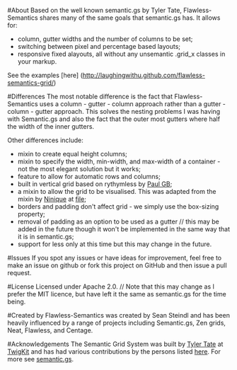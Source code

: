 #About
Based on the well known semantic.gs by Tyler Tate, Flawless-Semantics shares many of the same goals that semantic.gs has. It allows for:
* column, gutter widths and the number of columns to be set; 
* switching between pixel and percentage based layouts;
* responsive fixed alayouts,
all without any unsemantic .grid_x classes in your markup. 

See the examples [here] (http://laughingwithu.github.com/flawless-semantics-grid/)

#Differences
The most notable difference is the fact that Flawless-Semantics uses a column - gutter - column approach rather than a gutter - column - gutter approach. This solves the nesting problems I was having with Semantic.gs and also the fact that the outer most gutters where half the width of the inner gutters.

Other differences include:
* mixin to create equal height columns;
* mixin to specify the width, min-width, and max-width of a container - not the most elegant solution but it works;
* feature to allow for automatic rows and columns;
* built in vertical grid based on rythymless by [Paul GB](http://paulgb.github.com/rhythmless/);
* a mixin to allow the grid to be visualised. This was adapted from the mixin by [Ninique](https://github.com/ninique) at [file](https://github.com/twigkit/semantic.gs/pull/53/files);
* borders and padding don't affect grid - we simply use the box-sizing property;
* removal of padding as an option to be used as a gutter // this may be added in the future though it won't be implemented in the same way that it is in semantic.gs;
* support for less only at this time but this may change in the future.

#Issues
If you spot any issues or have ideas for improvement, feel free to make an issue on github or fork this project on GitHub and then issue a pull request.

#License
Licensed under Apache 2.0. // Note that this may change as I prefer the MIT licence, but have left it the same as semantic.gs for the time being.

#Created by
Flawless-Semantics was created by Sean Steindl and has been heavily influenced by a range of projects including Semantic.gs, Zen grids, Neat, Flawless, and Centage.

#Acknowledgements
The Semantic Grid System was built by [Tyler Tate](http://twitter.com/tylertate/) at [TwigKit](http://twigkit.com/) and has had various contributions by the persons listed [here](http://github.com/twigkit/semantic.gs/blob/master/changelog.md). For more see  [semantic.gs](http://github.com/twigkit/semantic.gs).
